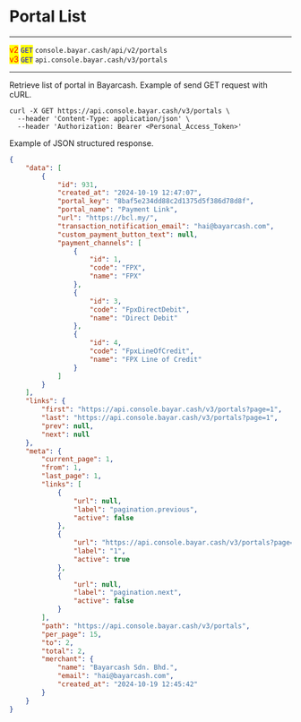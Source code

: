 # Portal List

***

<mark style="color:red;">v2</mark>  <mark style="color:blue;">`GET`</mark>  `console.bayar.cash/api/v2/portals`\
<mark style="color:red;">v3</mark>  <mark style="color:blue;">`GET`</mark>  `api.console.bayar.cash/v3/portals`

***



Retrieve list of portal in Bayarcash. Example of send GET request with cURL.



```markup
curl -X GET https://api.console.bayar.cash/v3/portals \
  --header 'Content-Type: application/json' \
  --header 'Authorization: Bearer <Personal_Access_Token>'
```



Example of JSON structured response.



```json
{
    "data": [
        {
            "id": 931,
            "created_at": "2024-10-19 12:47:07",
            "portal_key": "8baf5e234dd88c2d1375d5f386d78d8f",
            "portal_name": "Payment Link",
            "url": "https://bcl.my/",
            "transaction_notification_email": "hai@bayarcash.com",
            "custom_payment_button_text": null,
            "payment_channels": [
                {
                    "id": 1,
                    "code": "FPX",
                    "name": "FPX"
                },
                {
                    "id": 3,
                    "code": "FpxDirectDebit",
                    "name": "Direct Debit"
                },
                {
                    "id": 4,
                    "code": "FpxLineOfCredit",
                    "name": "FPX Line of Credit"
                }
            ]
        }
    ],
    "links": {
        "first": "https://api.console.bayar.cash/v3/portals?page=1",
        "last": "https://api.console.bayar.cash/v3/portals?page=1",
        "prev": null,
        "next": null
    },
    "meta": {
        "current_page": 1,
        "from": 1,
        "last_page": 1,
        "links": [
            {
                "url": null,
                "label": "pagination.previous",
                "active": false
            },
            {
                "url": "https://api.console.bayar.cash/v3/portals?page=1",
                "label": "1",
                "active": true
            },
            {
                "url": null,
                "label": "pagination.next",
                "active": false
            }
        ],
        "path": "https://api.console.bayar.cash/v3/portals",
        "per_page": 15,
        "to": 2,
        "total": 2,
        "merchant": {
            "name": "Bayarcash Sdn. Bhd.",
            "email": "hai@bayarcash.com",
            "created_at": "2024-10-19 12:45:42"
        }
    }
}
```

